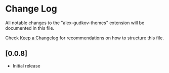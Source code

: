 # Change Log

All notable changes to the "alex-gudkov-themes" extension will be documented in this file.

Check [Keep a Changelog](http://keepachangelog.com/) for recommendations on how to structure this file.

## [0.0.8]

- Initial release
